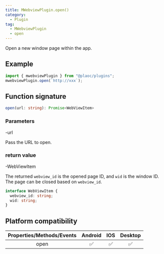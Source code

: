 ```yaml
---
title: MWebviewPlugin.open()
category:
  - Plugin
tag:
  - MWebviewPlugin
  - open
---
```


Open a new window page within the app.

## Example

```ts
import { mwebviewPlugin } from "@plaoc/plugins";
mwebviewPlugin.open(`http://xxx`);
```

## Function signature

```ts
open(url: string): Promise<WebViewItem>
```

### Parameters

-url

Pass the URL to open.

### return value

-WebViewItem

The returned `webview_id` is the opened page ID, and `wid` is the window ID.
The page can be closed based on `webview_id`.

```ts
interface WebViewItem {
  webview_id: string;
  wid: string;
}
```

## Platform compatibility

| Properties/Methods/Events | Android | IOS | Desktop |
| :-----------------------: | :-----: | :-: | :-----: |
|           open            |   ✅    | ✅  |   ✅    |
